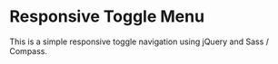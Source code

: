# Responsive Toggle Menu
This is a simple responsive toggle navigation using jQuery and Sass / Compass.